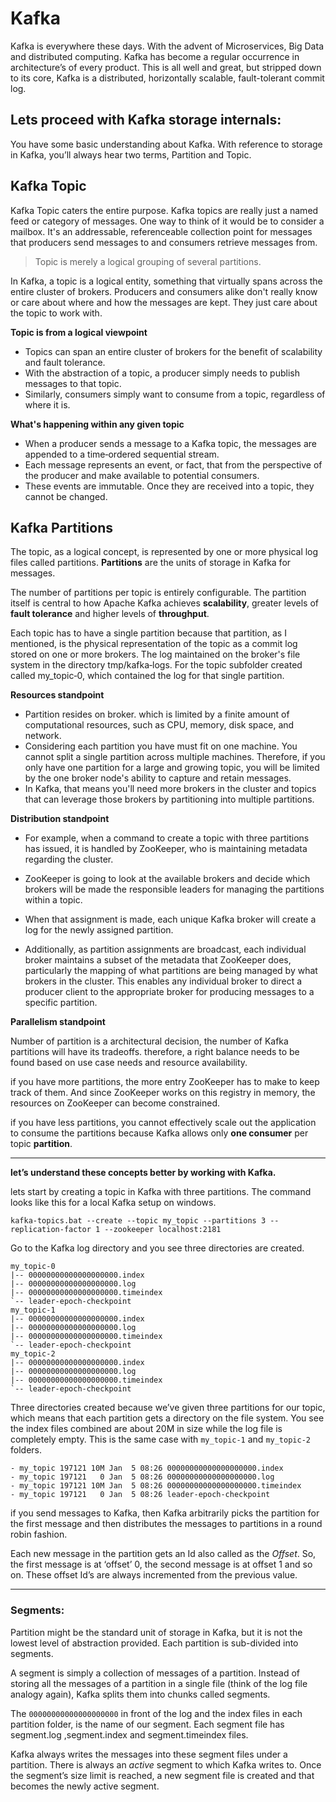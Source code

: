 # Kafka
Kafka is everywhere these days. With the advent of Microservices, Big Data and distributed computing. Kafka has become a regular occurrence in architecture’s of every product. This is all well and great, but stripped down to its core, Kafka is a distributed, horizontally scalable, fault-tolerant commit log.

## Lets proceed with Kafka storage internals:
You have some basic understanding about Kafka. With reference to storage in Kafka, you’ll always hear two terms, Partition and Topic.

 ## Kafka Topic
 Kafka Topic caters the entire purpose. Kafka topics are really just a named feed or category of messages. One way to think of it would be to consider a mailbox. It's an addressable, referenceable collection point for messages that producers send messages to and consumers retrieve messages from. 

> Topic is merely a logical grouping of several partitions.

In Kafka, a topic is a logical entity, something that virtually spans across the entire cluster of brokers. Producers and consumers alike don't really know or care about where and how the messages are kept. They just care about the topic to work with.

 **Topic is from a logical viewpoint**

 - Topics can span an entire cluster of brokers for the benefit of
   scalability and fault tolerance.
 - With the abstraction of a topic, a producer simply needs to publish
   messages to that topic.
 - Similarly, consumers simply want to consume from a topic, regardless
   of where it is.

**What's happening within any given topic**

 - When a producer sends a message to a Kafka topic, the messages are appended to a time‑ordered sequential stream.
 - Each message represents an event, or fact, that from the perspective of the producer and make available to potential consumers.
 - These events are immutable. Once they are received into a topic, they cannot be changed.

## Kafka Partitions

The topic, as a logical concept, is represented by one or more physical log files called partitions. **Partitions** are the units of storage in Kafka for messages.

The number of partitions per topic is entirely configurable. The partition itself is central to how Apache Kafka achieves **scalability**, greater levels of **fault tolerance** and higher levels of **throughput**.

Each topic has to have a single partition because that partition, as I mentioned, is the physical representation of the topic as a commit log stored on one or more brokers. The log maintained on the broker's file system in the directory tmp/kafka‑logs. For the topic subfolder created called my_topic‑0, which contained the log for that single partition.

**Resources standpoint**

 - Partition resides on broker. which is limited by a finite amount of
   computational resources, such as CPU, memory, disk space, and
   network.
 - Considering each partition you have must fit on one machine. You
   cannot split a single partition across multiple machines. Therefore,
   if you only have one partition for a large and growing topic, you
   will be limited by the one broker node's ability to capture and
   retain messages.
 - In Kafka, that means you'll need more brokers in the cluster and
   topics that can leverage those brokers by partitioning into multiple
   partitions.

**Distribution standpoint**

 - For example, when a command to create a topic with three partitions
   has issued, it is handled by ZooKeeper, who is maintaining metadata
   regarding the cluster.

 - ZooKeeper is going to look at the available brokers and
   decide which brokers will be made the responsible leaders for
   managing the partitions within a topic.

 - When that assignment is made, each unique Kafka broker will create a
   log for the newly assigned partition.

 - Additionally, as partition assignments are broadcast, each individual
   broker maintains a subset of the metadata that ZooKeeper does,
   particularly the mapping of what partitions are being managed by what
   brokers in the cluster. This enables any individual broker to direct
   a producer client to the appropriate broker for producing messages to
   a specific partition.

**Parallelism standpoint**

Number of partition is a architectural decision, the number of Kafka partitions will have its tradeoffs. therefore, a right balance needs to be found based on use case needs and resource availability.

if you have more partitions,  the more entry ZooKeeper has to make to keep track of them. And since ZooKeeper works on this registry in memory, the resources on ZooKeeper can become constrained.

if you have less partitions, you cannot effectively scale out the application to consume the partitions because Kafka allows only **one consumer** per topic **partition**.


------------
**let’s understand these concepts better by working with Kafka.**

lets start by creating a topic in Kafka with three partitions. The command looks like this for a local Kafka setup on windows.

```shell
kafka-topics.bat --create --topic my_topic --partitions 3 --replication-factor 1 --zookeeper localhost:2181
```
 
 Go to the Kafka log directory and you see three directories are created.
 
    my_topic-0
    |-- 00000000000000000000.index
    |-- 00000000000000000000.log
    |-- 00000000000000000000.timeindex
    `-- leader-epoch-checkpoint
    my_topic-1
    |-- 00000000000000000000.index
    |-- 00000000000000000000.log
    |-- 00000000000000000000.timeindex
    `-- leader-epoch-checkpoint
    my_topic-2
    |-- 00000000000000000000.index
    |-- 00000000000000000000.log
    |-- 00000000000000000000.timeindex
    `-- leader-epoch-checkpoint

Three directories created because we’ve given three partitions for our topic, which means that each partition gets a directory on the file system. You see the index files combined are about 20M in size while the log file is completely empty. This is the same case with `my_topic-1` and `my_topic-2` folders.

    - my_topic 197121 10M Jan  5 08:26 00000000000000000000.index
    - my_topic 197121   0 Jan  5 08:26 00000000000000000000.log
    - my_topic 197121 10M Jan  5 08:26 00000000000000000000.timeindex
    - my_topic 197121   0 Jan  5 08:26 leader-epoch-checkpoint

if you send messages to Kafka, then Kafka arbitrarily picks the partition for the first message and then distributes the messages to partitions in a round robin fashion.

Each new message in the partition gets an Id also called as the _Offset_. So, the first message is at ‘offset’ 0, the second message is at offset 1 and so on. These offset Id’s are always incremented from the previous value.


------------

### Segments:
Partition might be the standard unit of storage in Kafka, but it is not the lowest level of abstraction provided. Each partition is sub-divided into segments.

A segment is simply a collection of messages of a partition. Instead of storing all the messages of a partition in a single file (think of the log file analogy again), Kafka splits them into chunks called segments.

The `00000000000000000000` in front of the log and the index files in each partition folder, is the name of our segment. Each segment file has segment.log ,segment.index and segment.timeindex  files.

Kafka always writes the messages into these segment files under a partition. There is always an _active_ segment to which Kafka writes to. Once the segment’s size limit is reached, a new segment file is created and that becomes the newly active segment.


<!--stackedit_data:
eyJoaXN0b3J5IjpbLTE5NzY3MTY4OCwzNjI2MTk0ODEsMjAzNT
gyMTUzNCwtMTI5ODExMjMxNCwtNDQ1MjMwNzMwLC05Njk5NTkz
NiwtMTY2MDU0OTM2OSwtMTYzNDc1MzcxNSwxMTg1NTc3MDcwLC
0yMDU0NDg2NjgxLC00NzA0NTI2MDgsNjUwODk4MTgsLTIwODg3
NDY2MTIsLTIwODg3NDY2MTIsLTExNzE5Mjg0NSw5MzMzMDk3OD
csMTIxODQ3NjUwOSwtMTczODQxNDAzLC04ODEwNDI1NjEsLTIw
MTQzMjI4MzVdfQ==
-->